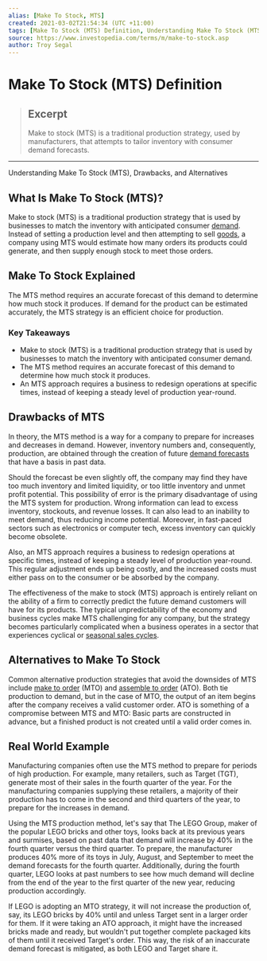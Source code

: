 ```yaml
---
alias: [Make To Stock, MTS]
created: 2021-03-02T21:54:34 (UTC +11:00)
tags: [Make To Stock (MTS) Definition, Understanding Make To Stock (MTS), Drawbacks, and Alternatives]
source: https://www.investopedia.com/terms/m/make-to-stock.asp
author: Troy Segal
---
```


# Make To Stock (MTS) Definition

> ## Excerpt
> Make to stock (MTS) is a traditional production strategy, used by manufacturers, that attempts to tailor inventory with consumer demand forecasts.

---

Understanding Make To Stock (MTS), Drawbacks, and Alternatives
## What Is Make To Stock (MTS)?

Make to stock (MTS) is a traditional production strategy that is used by businesses to match the inventory with anticipated consumer [demand](https://www.investopedia.com/terms/d/demand.asp). Instead of setting a production level and then attempting to sell [goods](https://www.investopedia.com/terms/c/consumer-goods.asp), a company using MTS would estimate how many orders its products could generate, and then supply enough stock to meet those orders.

## Make To Stock Explained

The MTS method requires an accurate forecast of this demand to determine how much stock it produces. If demand for the product can be estimated accurately, the MTS strategy is an efficient choice for production.

### Key Takeaways

-   Make to stock (MTS) is a traditional production strategy that is used by businesses to match the inventory with anticipated consumer demand.
-   The MTS method requires an accurate forecast of this demand to determine how much stock it produces.
-   An MTS approach requires a business to redesign operations at specific times, instead of keeping a steady level of production year-round.

## Drawbacks of MTS

In theory, the MTS method is a way for a company to prepare for increases and decreases in demand. However, inventory numbers and, consequently, production, are obtained through the creation of future [demand forecasts](https://www.investopedia.com/terms/f/forecasting.asp) that have a basis in past data.

Should the forecast be even slightly off, the company may find they have too much inventory and limited liquidity, or too little inventory and unmet profit potential. This possibility of error is the primary disadvantage of using the MTS system for production. Wrong information can lead to excess inventory, stockouts, and revenue losses. It can also lead to an inability to meet demand, thus reducing income potential. Moreover, in fast-paced sectors such as electronics or computer tech, excess inventory can quickly become obsolete.

Also, an MTS approach requires a business to redesign operations at specific times, instead of keeping a steady level of production year-round. This regular adjustment ends up being costly, and the increased costs must either pass on to the consumer or be absorbed by the company.

The effectiveness of the make to stock (MTS) approach is entirely reliant on the ability of a firm to correctly predict the future demand customers will have for its products. The typical unpredictability of the economy and business cycles make MTS challenging for any company, but the strategy becomes particularly complicated when a business operates in a sector that experiences cyclical or [seasonal sales cycles](https://www.investopedia.com/terms/s/seasonality.asp).

## Alternatives to Make To Stock

Common alternative production strategies that avoid the downsides of MTS include [make to order](https://www.investopedia.com/terms/m/make-to-order.asp) (MTO) and [assemble to order](https://www.investopedia.com/terms/a/assemble-to-order.asp) (ATO). Both tie production to demand, but in the case of MTO, the output of an item begins after the company receives a valid customer order. ATO is something of a compromise between MTS and MTO: Basic parts are constructed in advance, but a finished product is not created until a valid order comes in.

## Real World Example

Manufacturing companies often use the MTS method to prepare for periods of high production. For example, many retailers, such as Target (TGT), generate most of their sales in the fourth quarter of the year. For the manufacturing companies supplying these retailers, a majority of their production has to come in the second and third quarters of the year, to prepare for the increases in demand.

Using the MTS production method, let's say that The LEGO Group, maker of the popular LEGO bricks and other toys, looks back at its previous years and surmises, based on past data that demand will increase by 40% in the fourth quarter versus the third quarter. To prepare, the manufacturer produces 40% more of its toys in July, August, and September to meet the demand forecasts for the fourth quarter. Additionally, during the fourth quarter, LEGO looks at past numbers to see how much demand will decline from the end of the year to the first quarter of the new year, reducing production accordingly.

If LEGO is adopting an MTO strategy, it will not increase the production of, say, its LEGO bricks by 40% until and unless Target sent in a larger order for them. If it were taking an ATO approach, it might have the increased bricks made and ready, but wouldn't put together complete packaged kits of them until it received Target's order. This way, the risk of an inaccurate demand forecast is mitigated, as both LEGO and Target share it.
